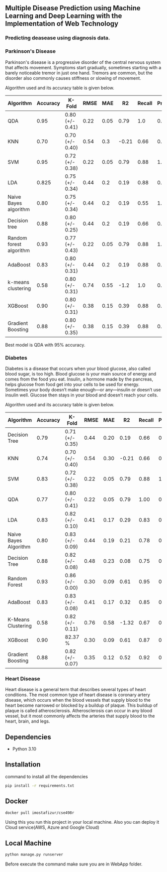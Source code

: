 ## Multiple Disease Prediction using Machine Learning and Deep Learning with the Implementation of Web Technology
### Predicting deasease using diagnosis data.
### Parkinson's Disease
Parkinson's disease is a progressive disorder of the central nervous system that affects movement. Symptoms start gradually, sometimes starting with a barely noticeable tremor in just one hand. Tremors are common, but the disorder also commonly causes stiffness or slowing of movement.

Algorithm used and its accuracy table is given below.

| Algorithm | Accuracy | K-Fold    | RMSE     |MAE        | R2       |    Recall |Precision |F1|
|-----------|----------|-----------|----------|-----------|----------|-----------|----------|--|
| QDA |0.95 |0.80 (+/- 0.41)|0.22|0.05|0.79|1.0|0.9 |0.94|
| KNN | 0.70|0.70 (+/- 0.40)|0.54|0.3|-0.21|0.66|0.66|0.66|
| SVM | 0.95 |0.72 (+/- 0.38)|0.22|0.05|0.79|0.88|1.0|0.94|
|LDA|0.825|0.75 (+/- 0.34)|0.44|0.2|0.19|0.88|0.72|0.79|
|Naive Bayes algorithm|0.80|0.75 (+/- 0.34)|0.44|0.2|0.19|0.55|1.0|0.71|
|Decision tree|0.88|0.80 (+/- 0.25)|0.44|0.2|0.19|0.66|0.85|0.75|
|Random forest algorithm|0.93|0.77 (+/- 0.43)|0.22|0.05|0.79|0.88|1.0|0.94|
|AdaBoost|0.83|0.80 (+/- 0.31)|0.44|0.2|0.19|0.88|0.72|0.79|
|k-means clustering|0.58|0.80 (+/- 0.31)|0.74|0.55|-1.2|1.0| 0.45|0.62|
|XGBoost|0.90|0.80 (+/- 0.31)|0.38|0.15|0.39|0.88|0.8|0.84|
|Gradient Boosting|0.88|0.80 (+/- 0.35)|0.38|0.15|0.39|0.88|0.8|0.84|

Best model is QDA with 95% accuracy.

### Diabetes
Diabetes is a disease that occurs when your blood glucose, also called blood sugar, is too high. Blood glucose is your main source of energy and comes from the food you eat. Insulin, a hormone made by the pancreas, helps glucose from food get into your cells to be used for energy. Sometimes your body doesn’t make enough—or any—insulin or doesn’t use insulin well. Glucose then stays in your blood and doesn’t reach your cells.

Algorithm  used and its accuracy table is given below.

| Algorithm              | Accuracy |   K-Fold   |   RMSE   |   MAE   |    R2   |  Recall | Precision |    F1    |
|------------------------|----------|------------|----------|---------|---------|---------|-----------|---------|
| Decision Tree          |   0.79   |  0.71 (+/- 0.35) |   0.44   |   0.20  |   0.19  |   0.66  |   0.85    |   0.75  |
| KNN                    |   0.74   |  0.70 (+/- 0.40) |   0.54   |   0.30  |  -0.21  |   0.66  |   0.66    |   0.66  |
| SVM                    |   0.83   |  0.72 (+/- 0.38) |   0.22   |   0.05  |   0.79  |   0.88  |   1.00    |   0.94  |
| QDA                    |   0.77   |  0.80 (+/- 0.41) |   0.22   |   0.05  |   0.79  |   1.00  |   0.90    |   0.94  |
| LDA                    |   0.83   |  0.82 (+/- 0.10) |   0.41   |   0.17  |   0.29  |   0.83  |   0.82    |   0.83  |
| Naive Bayes Algorithm  |   0.80   |  0.83 (+/- 0.09) |   0.44   |   0.19  |   0.21  |   0.78  |   0.82    |   0.80  |
| Decision Tree          |   0.88   |  0.82 (+/- 0.08) |   0.48   |   0.23  |   0.08  |   0.75  |   0.80    |   0.77  |
| Random Forest          |   0.93   |  0.86 (+/- 0.00) |   0.30   |   0.09  |   0.61  |   0.95  |   0.87    |   0.91  |
| AdaBoost               |   0.83   |  0.83 (+/- 0.08) |   0.41   |   0.17  |   0.32  |   0.85  |   0.83    |   0.84  |
| K-Means Clustering     |   0.58   |  0.82 (+/- 0.11) |   0.76   |   0.58  |  -1.32  |   0.67  |   0.46    |   0.55  |
| XGBoost                |   0.90   |  82.37 %    |   0.30   |   0.09  |   0.61  |   0.87  |   0.87    |   0.91  |
| Gradient Boosting      |   0.88   |  0.82 (+/- 0.07) |   0.35   |   0.12  |   0.52  |   0.92  |   0.86    |   0.89  |


### Heart Disease
Heart disease is a general term that describes several types of heart conditions. The most common type of heart disease is coronary artery disease, which occurs when the blood vessels that supply blood to the heart become narrowed or blocked by a buildup of plaque. This buildup of plaque is called atherosclerosis. Atherosclerosis can occur in any blood vessel, but it most commonly affects the arteries that supply blood to the heart, brain, and legs.


Dependencies
------------
* Python 3.10

Installation
-----------

command to install all the dependencies
```bash
pip install -r requirements.txt
```
Docker 
----------
```bash
docker pull imostafizur/cse498r
```
Using this you run this project in your local machine. Also you can deploy it Cloud service(AWS, Azure and Google Cloud)

Local Machine
--------------
```bash
python manage.py runserver 
```
Before execute the command make sure you are in WebApp folder.



